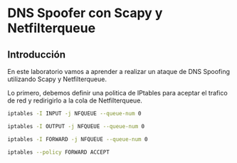 # DNS Spoofer con Scapy y Netfilterqueue

## Introducción

En este laboratorio vamos a aprender a realizar un ataque de DNS Spoofing utilizando Scapy y Netfilterqueue.

Lo primero, debemos definir una politica de IPtables para aceptar el trafico de red y redirigirlo a la cola de Netfilterqueue.

```bash
iptables -I INPUT -j NFQUEUE --queue-num 0
```

```bash
iptables -I OUTPUT -j NFQUEUE --queue-num 0
```

```bash
iptables -I FORWARD -j NFQUEUE --queue-num 0
```

```bash
iptables --policy FORWARD ACCEPT
```
